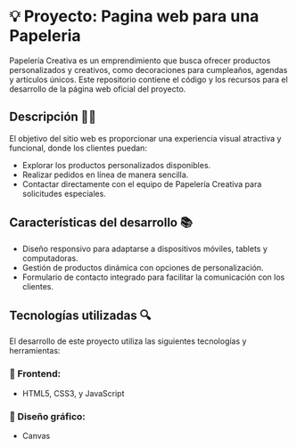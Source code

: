 <h1>💡 Proyecto: Pagina web para una Papeleria</h1>
<p>Papelería Creativa es un emprendimiento que busca ofrecer productos personalizados y creativos, como decoraciones para cumpleaños, agendas y artículos únicos. Este repositorio contiene el código y los recursos para el desarrollo de la página web oficial del proyecto.</p>

<h2>Descripción 👩‍💻</h2>
<p>El objetivo del sitio web es proporcionar una experiencia visual atractiva y funcional, donde los clientes puedan:</p>
<ul>
  <li>Explorar los productos personalizados disponibles.</li>
  <li>Realizar pedidos en línea de manera sencilla.</li>
  <li>Contactar directamente con el equipo de Papelería Creativa para solicitudes especiales.</li>
</ul>

<h2>Características del desarrollo 📚</h2>
<ul>
  <li>Diseño responsivo para adaptarse a dispositivos móviles, tablets y computadoras.</li>
  <li>Gestión de productos dinámica con opciones de personalización.</li>
  <li>Formulario de contacto integrado para facilitar la comunicación con los clientes.</li>
</ul>

<h2>Tecnologías utilizadas 🔍</h2>
<p>El desarrollo de este proyecto utiliza las siguientes tecnologías y herramientas:
</p>

<h3>📍 Frontend:</h3>
<ul>
  <li>HTML5, CSS3, y JavaScript</li>
</ul>

<h3>📍 Diseño gráfico:</h3>
<ul>
  <li>Canvas</li>
</ul>
